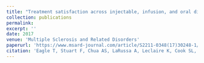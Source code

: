 ```yaml
---
title: "Treatment satisfaction across injectable, infusion, and oral disease-modifying therapies for multiple sclerosis"
collection: publications
permalink: 
excerpt: ''
date: 2017
venue: 'Multiple Sclerosis and Related Disorders'
paperurl: 'https://www.msard-journal.com/article/S2211-0348(17)30248-1/fulltext'
citation: 'Eagle T, Stuart F, Chua AS, LaRussa A, Leclaire K, Cook SL, Chitnis T, Weiner HL, Glanz BI, Healy BC. Treatment satisfaction across injectable, infusion, and oral disease-modifying therapies for multiple sclerosis. Multiple sclerosis and related disorders. 2017.'
---
```

